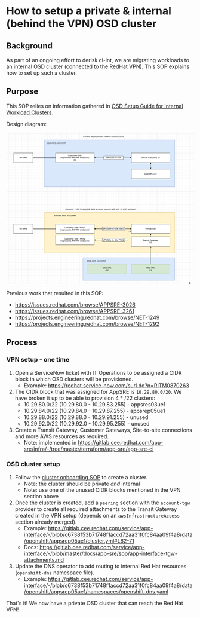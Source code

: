 # How to setup a private & internal (behind the VPN) OSD cluster

## Background

As part of an ongoing effort to derisk ci-int, we are migrating workloads to an internal OSD cluster (connected to the RedHat VPN). This SOP explains how to set up such a cluster.

## Purpose

This SOP relies on information gathered in [OSD Setup Guide for Internal Workload Clusters](https://docs.google.com/document/d/1g4grYZJRNcIiObC3QdUTnGtJGSHN51keX4D_5P1QVUE).

Design diagram:

![TGW RH VPN design diagram](images/tgw-vpn-design.png)

Previous work that resulted in this SOP:
- https://issues.redhat.com/browse/APPSRE-3026
- https://issues.redhat.com/browse/APPSRE-3261
- https://projects.engineering.redhat.com/browse/NET-1249
- https://projects.engineering.redhat.com/browse/NET-1292

## Process

### VPN setup - one time

1. Open a ServiceNow ticket with IT Operations to be assigned a CIDR block in which OSD clusters will be provisioned.
    * Example: https://redhat.service-now.com/surl.do?n=RITM0870263
1. The CIDR block that was assigned for AppSRE is `10.29.80.0/20`. We have broken it up to be able to provision 4 * /22 clusters:
    - 10.29.80.0/22 (10.29.80.0 - 10.29.83.255) - appsres03ue1
    - 10.29.84.0/22 (10.29.84.0 - 10.29.87.255) - appsrep05ue1
    - 10.29.88.0/22 (10.29.88.0 - 10.29.91.255) - unused
    - 10.29.92.0/22 (10.29.92.0 - 10.29.95.255) - unused
1. Create a Transit Gateway, Customer Gateways, Site-to-site connections and more AWS resources as required.
    * Note: implemented in https://gitlab.cee.redhat.com/app-sre/infra/-/tree/master/terraform/app-sre/app-sre-ci

### OSD cluster setup

1. Follow the [cluster onboarding SOP](/docs/app-sre/sop/app-interface-onboard-cluster.md) to create a cluster.
    * Note: the cluster should be private _and_ internal
    * Note: use one of the unused CIDR blocks mentioned in the VPN section above
1. Once the cluster is created, add a `peering` section with the `account-tgw` provider to create all required attachments to the Transit Gateway created in the VPN setup (depends on an `awsInfrastructureAccess` section already merged).
    * Example: https://gitlab.cee.redhat.com/service/app-interface/-/blob/c6738f53b71748f1accd72aa31f0fc84aa09f4a8/data/openshift/appsrep05ue1/cluster.yml#L62-71
    * Docs: https://gitlab.cee.redhat.com/service/app-interface/-/blob/master/docs/app-sre/sop/app-interface-tgw-attachments.md
1. Update the DNS operator to add routing to internal Red Hat resources (`openshift-dns` namespace file).
    * Example: https://gitlab.cee.redhat.com/service/app-interface/-/blob/c6738f53b71748f1accd72aa31f0fc84aa09f4a8/data/openshift/appsrep05ue1/namespaces/openshift-dns.yaml

That's it! We now have a private OSD cluster that can reach the Red Hat VPN!
